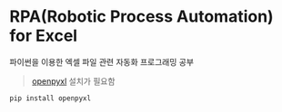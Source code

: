 # RPA(Robotic Process Automation) for Excel

파이썬을 이용한 엑셀 파일 관련 자동화 프로그래밍 공부

> [openpyxl](https://openpyxl.readthedocs.io/en/stable/ "Python openpyxl library") 설치가 필요함 

`pip install openpyxl`


